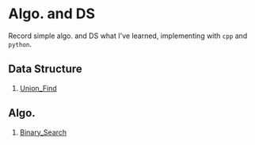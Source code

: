 # Algo. and DS
Record simple algo. and DS what I've learned, implementing with `cpp` and `python`.

## Data Structure
1. [Union_Find](DS/Union-Find/)

## Algo.
1. [Binary_Search](Algo/Binary_Search/)